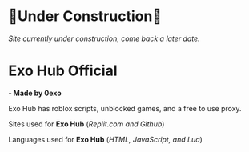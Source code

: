 # 🚧Under Construction🚧

*Site currently under construction, come back a later date.*




# Exo Hub Official

**- Made by 0exo**

Exo Hub has roblox scripts, unblocked games, and a free to use proxy.


Sites used for **Exo Hub** (*Replit.com and Github*)

Languages used for **Exo Hub** (*HTML, JavaScript, and Lua*)
